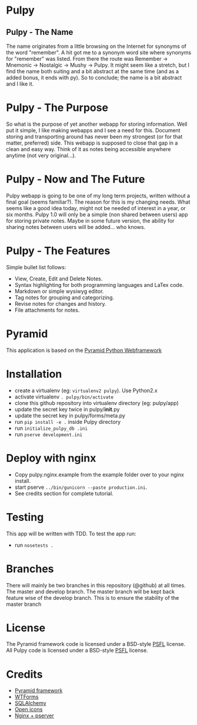Pulpy
=====
## Pulpy - The Name
The name originates from a little browsing on the Internet for synonyms of the word "remember". A hit got me to a synonym word site where synonyms for "remember" was listed. From there the route was Remember -> Mnemonic -> Nostalgic -> Mushy -> Pulpy. It might seem like a stretch, but I find the name both suiting and a bit abstract at the same time (and as a added bonus, it ends with py). So to conclude; the name is a bit abstract and I like it.

Pulpy - The Purpose
===================
So what is the purpose of yet another webapp for storing information. Well put it simple, I like making webapps and I see a need for this. Document storing and transporting around has never been my strongest (or for that matter, preferred) side. This webapp is supposed to close that gap in a clean and easy way. Think of it as notes being accessible anywhere anytime (not very original...).

Pulpy - Now and The Future
==========================
Pulpy webapp is going to be one of my long term projects, written without a final goal (seems familiar?). The reason for this is my changing needs. What seems like a good idea today, might not be needed of interest in a year, or six months. Pulpy 1.0 will only be a simple (non shared between users) app for storing private notes. Maybe in some future version, the ability for sharing notes between users will be added... who knows.

Pulpy - The Features
=======================
Simple bullet list follows:
* View, Create, Edit and Delete Notes.
* Syntax highlighting for both programming languages and LaTex code. 
* Markdown or simple wysiwyg editor.
* Tag notes for grouping and categorizing.
* Revise notes for changes and history.
* File attachments for notes.


Pyramid
=======
This application is based on the [Pyramid Python Webframework](http://www.pylonsproject.org/)

Installation
============
  * create a virtualenv (eg: `virtualenv2 pulpy`). Use Python2.x
  * activate virtualenv `. pulpy/bin/activate`
  * clone this github repository into virtualenv directory (eg: pulpy/app)
  * update the secret key twice in pulpy/__init__.py
  * update the secret key in pulpy/forms/meta.py
  * run `pip install -e .` inside Pulpy directory
  * run `initialize_pulpy_db .ini`
  * run `pserve development.ini`

Deploy with nginx
=================
  * Copy pulpy.nginx.example from the example folder over to your nginx install.
  * start pserve `../bin/gunicorn --paste production.ini`.
  * See credits section for complete tutorial.

Testing
=======
This app will be written with TDD. To test the app run:
  * run `nosetests .`

Branches
========
There will mainly be two branches in this repository (@github) at all times. The master and develop branch.
The master branch will be kept back feature wise of the develop branch. This is to ensure the stability of the master branch

License
=======
The Pyramid framework code is licensed under a BSD-style [PSFL](http://www.pylonsproject.org/about/license) license.
All Pulpy code is licensed under a BSD-style [PSFL](http://en.wikipedia.org/wiki/Python_Software_Foundation_License) license.

Credits
=======
  * [Pyramid framework](http://www.pylonsproject.org/)
  * [WTForms](http://wtforms.simplecodes.com/docs/1.0.4/)
  * [SQLAlchemy](http://www.sqlalchemy.org/)
  * [Open icons](http://openiconlibrary.sourceforge.net/gallery2/?./Icons/apps/knotes.png)
  * [Nginx + pserver](http://docs.pylonsproject.org/projects/pyramid_cookbook/en/latest/deployment/nginx.html)
